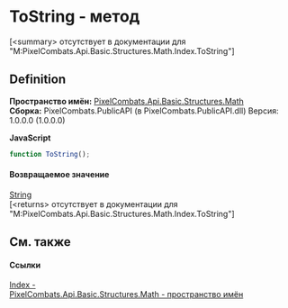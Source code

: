 # ToString - метод


\[&lt;summary&gt; отсутствует в документации для "M:PixelCombats.Api.Basic.Structures.Math.Index.ToString"\]



## Definition
**Пространство имён:** <a href="9a3afb53-d505-325f-0368-fcd870e41d3f">PixelCombats.Api.Basic.Structures.Math</a>  
**Сборка:** PixelCombats.PublicAPI (в PixelCombats.PublicAPI.dll) Версия: 1.0.0.0 (1.0.0.0)

**JavaScript**
``` JavaScript
function ToString();
```



#### Возвращаемое значение
<a href="https://learn.microsoft.com/dotnet/api/system.string" target="_blank" rel="noopener noreferrer">String</a>  
\[&lt;returns&gt; отсутствует в документации для "M:PixelCombats.Api.Basic.Structures.Math.Index.ToString"\]

## См. также


#### Ссылки
<a href="ac5dc432-60d2-665e-4227-5491791da77a">Index - </a>  
<a href="9a3afb53-d505-325f-0368-fcd870e41d3f">PixelCombats.Api.Basic.Structures.Math - пространство имён</a>  
